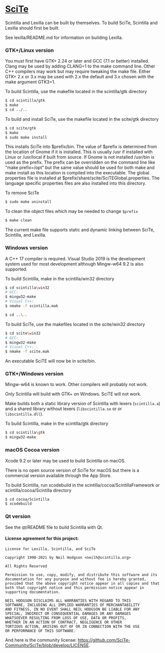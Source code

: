 # [SciTe](https://www.scintilla.org/SciTE.html)

Scintilla and Lexilla can be built by themselves.
To build SciTe, Scintilla and Lexilla should first be built.

See lexilla/README.md for information on building Lexilla.

### GTK+/Linux version

You must first have GTK+ 2.24 or later and GCC (7.1 or better) installed.
Clang may be used by adding CLANG=1 to the make command line.
Other C++ compilers may work but may require tweaking the make file.
Either GTK+ 2.x or 3.x may be used with 2.x the default and 3.x
chosen with the make argument GTK3=1.

To build Scintilla, use the makefile located in the scintilla/gtk directory
```sh
$ cd scintilla/gtk
$ make
$ cd ../..
```

To build and install SciTe, use the makefile located in the scite/gtk directory
```sh
$ cd scite/gtk
$ make
$ sudo make install
```

This installs SciTe into $prefix/bin. The value of $prefix is determined from
the location of Gnome if it is installed. This is usually /usr if installed
with Linux or /usr/local if built from source. If Gnome is not installed
/usr/bin is used as the prefix. The prefix can be overridden on the command
line like "make prefix=/opt" but the same value should be used for both make
and make install as this location is compiled into the executable. The global
properties file is installed at $prefix/share/scite/SciTEGlobal.properties.
The language specific properties files are also installed into this directory.

To remove SciTe
```sh
$ sudo make uninstall
```

To clean the object files which may be needed to change `$prefix`
```sh
$ make clean
```

The current make file supports static and dynamic linking between SciTe, Scintilla, and Lexilla.


### Windows version

A C++ 17 compiler is required.
Visual Studio 2019 is the development system used for most development
although Mingw-w64 9.2 is also supported.

To build Scintilla, make in the scintilla/win32 directory
```sh
$ cd scintilla\win32
# GCC:
$ mingw32-make
# Visual C++:
$ nmake -f scintilla.mak
```

```sh
$ cd ..\..
```

To build SciTe, use the makefiles located in the scite/win32 directory
```sh
$ cd scite\win32
# GCC:
$ mingw32-make
# Visual C++:
$ nmake -f scite.mak
```

An executable SciTE will now be in scite/bin.

### GTK+/Windows version

Mingw-w64 is known to work. Other compilers will probably not work.

Only Scintilla will build with GTK+ on Windows. SciTE will not work.

Make builds both a static library version of Scintilla with lexers (`scintilla.a`) and
a shared library without lexers (`libscintilla.so` or or `libscintilla.dll`).

To build Scintilla, make in the scintilla/gtk directory
```sh
$ cd scintilla\gtk
$ mingw32-make
```

### macOS Cocoa version

Xcode 9.2 or later may be used to build Scintilla on macOS.

There is no open source version of SciTe for macOS but there is a commercial
version available through the App Store.

To build Scintilla, run xcodebuild in the scintilla/cocoa/ScintillaFramework or 
scintilla/cocoa/Scintilla directory

```sh
$ cd cocoa/Scintilla
$ xcodebuild
```

### Qt version

See the qt/README file to build Scintilla with Qt.

#### License agreement for this project:

```
License for Lexilla, Scintilla, and SciTe

Copyright 1998-2021 by Neil Hodgson <neilh@scintilla.org>

All Rights Reserved 

Permission to use, copy, modify, and distribute this software and its 
documentation for any purpose and without fee is hereby granted, 
provided that the above copyright notice appear in all copies and that 
both that copyright notice and this permission notice appear in 
supporting documentation. 

NEIL HODGSON DISCLAIMS ALL WARRANTIES WITH REGARD TO THIS 
SOFTWARE, INCLUDING ALL IMPLIED WARRANTIES OF MERCHANTABILITY 
AND FITNESS, IN NO EVENT SHALL NEIL HODGSON BE LIABLE FOR ANY 
SPECIAL, INDIRECT OR CONSEQUENTIAL DAMAGES OR ANY DAMAGES 
WHATSOEVER RESULTING FROM LOSS OF USE, DATA OR PROFITS, 
WHETHER IN AN ACTION OF CONTRACT, NEGLIGENCE OR OTHER 
TORTIOUS ACTION, ARISING OUT OF OR IN CONNECTION WITH THE USE 
OR PERFORMANCE OF THIS SOFTWARE. 
```

And here is the community license: <https://github.com/SciTe-Community/SciTe/blob/develop/LICENSE>.
